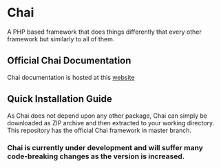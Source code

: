 # Chai
A PHP based framework that does things differently that every other framework but similarly to all of them.

## Official Chai Documentation
Chai documentation is hosted at this [website](http://docs.samlovescoding.com/docs/chai/)

## Quick Installation Guide
As Chai does not depend upon any other package, Chai can simply be downloaded as ZIP archive and 
then extracted to your working directory. This repository has the official Chai framework in
master branch.

### Chai is currently under development and will suffer many code-breaking changes as the version is increased.
